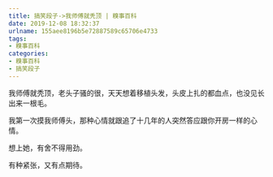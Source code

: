 ```yaml
---
title: 搞笑段子->我师傅就秃顶 | 糗事百科
date: 2019-12-08 18:32:37
urlname: 155aee8196b5e72887589c65706e4733
tags: 
- 糗事百科
categories:
- 糗事百科
- 搞笑段子
---
```

我师傅就秃顶，老头子骚的很，天天想着移植头发，头皮上扎的都血点，也没见长出来一根毛。

我第一次摸我师傅头，那种心情就跟追了十几年的人突然答应跟你开房一样的心情。

想上她，有舍不得用劲。

有种紧张，又有点期待。


